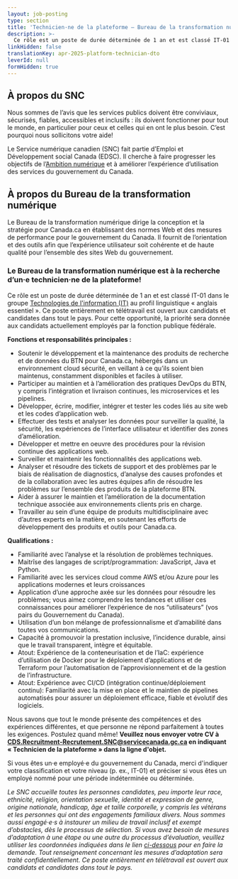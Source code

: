 ```yaml
---
layout: job-posting
type: section
title: 'Technicien·ne de la plateforme — Bureau de la transformation numérique'
description: >-
  Ce rôle est un poste de durée déterminée de 1 an et est classé IT-01 dans le groupe Technologies de l'information (IT) au profil linguistique « anglais essentiel ». Ce poste entièrement en télétravail est ouvert aux candidats et candidates dans tout le pays. Pour cette opportunité, la priorité sera donnée aux candidats actuellement employés par la fonction publique fédérale. 
linkHidden: false
translationKey: apr-2025-platform-technician-dto
leverId: null
formHidden: true
---
```


## À propos du SNC 
Nous sommes de l’avis que les services publics doivent être conviviaux, sécurisés, fiables, accessibles et inclusifs : ils doivent fonctionner pour tout le monde, en particulier pour ceux et celles qui en ont le plus besoin. C’est pourquoi nous sollicitons votre aide!

Le Service numérique canadien (SNC) fait partie d’Emploi et Développement social Canada (EDSC). Il cherche à faire progresser les objectifs de l’[Ambition numérique](https://www.canada.ca/fr/gouvernement/systeme/gouvernement-numerique/plans-strategiques-operations-numeriques-gouvernement-canada/ambition-numerique-canada.html) et à améliorer l’expérience d’utilisation des services du gouvernement du Canada.

## À propos du Bureau de la transformation numérique

Le Bureau de la transformation numérique dirige la conception et la stratégie pour Canada.ca en établissant des normes Web et des mesures de performance pour le gouvernement du Canada. Il fournit de l’orientation et des outils afin que l’expérience utilisateur soit cohérente et de haute qualité pour l’ensemble des sites Web du gouvernement.

### **Le Bureau de la transformation numérique est à la recherche d’un·e technicien·ne de la plateforme!**

Ce rôle est un poste de durée déterminée de 1 an et est classé IT-01 dans le groupe [Technologies de l'information (IT)](https://www.tbs-sct.canada.ca/agreements-conventions/view-visualiser-fra.aspx?id=31) au profil linguistique « anglais essentiel ». Ce poste entièrement en télétravail est ouvert aux candidats et candidates dans tout le pays. Pour cette opportunité, la priorité sera donnée aux candidats actuellement employés par la fonction publique fédérale. 

**Fonctions et responsabilités principales :**
- Soutenir le développement et la maintenance des produits de recherche et de données du BTN pour Canada.ca, hébergés dans un environnement cloud sécurité, en veillant à ce qu’ils soient bien maintenus, constamment disponibles et faciles à utiliser.
- Participer au maintien et à l’amélioration des pratiques DevOps du BTN, y compris l’intégration et livraison continues, les microservices et les pipelines.
- Développer, écrire, modifier, intégrer et tester les codes liés au site web et les codes d’application web.
- Effectuer des tests et analyser les données pour surveiller la qualité, la sécurité, les expériences de l’interface utilisateur et identifier des zones d’amélioration.
- Développer et mettre en oeuvre des procédures pour la révision continue des applications web.
- Surveiller et maintenir les fonctionnalités des applications web.
- Analyser et résoudre des tickets de support  et des problèmes par le biais de réalisation de diagnostics, d’analyse des causes profondes et de la collaboration avec les autres équipes afin de résoudre les problèmes sur l’ensemble des produits de la plateforme BTN.
- Aider à assurer le maintien et l’amélioration de la documentation technique associée aux environnements clients pris en charge.
- Travailler au sein d’une équipe de produits multidisciplinaire avec d’autres experts en la matière, en soutenant les efforts de développement des produits et outils pour Canada.ca.

**Qualifications :**
- Familiarité avec l’analyse et la résolution de problèmes techniques.
- Maitrîse des langages de script/programmation: JavaScript, Java et Python.
- Familiarité avec les services cloud comme AWS et/ou Azure pour les applications modernes et leurs croissances
- Application d’une approche axée sur les données pour résoudre les problèmes; vous aimez comprendre les tendances et utiliser ces connaissances pour améliorer l’expérience de nos “utilisateurs” (vos pairs du Gouvernement du Canada).
- Utilisation d’un bon mélange de professionnalisme et d’amabilité dans toutes vos communications.
- Capacité à promouvoir la prestation inclusive, l’incidence durable, ainsi que le travail transparent, intègre et équitable.
- Atout: Expérience de la conteneurisation et de l’IaC: expérience d’utilisation de Docker pour le déploiement d’applications et de Terraform pour l’automatisation de l’approvisionnement et de la gestion de l’infrastructure.
- Atout: Expérience avec CI/CD (intégration continue/déploiement continu): Familiarité avec la mise en place et le maintien de pipelines automatisés pour assurer un déploiement efficace, fiable et évolutif des logiciels.

Nous savons que tout le monde présente des compétences et des expériences différentes, et que personne ne répond parfaitement à toutes les exigences. Postulez quand même! **Veuillez nous envoyer votre CV à CDS.Recruitment-Recrutement.SNC@servicecanada.gc.ca en indiquant « Technicien de la plateforme » dans la ligne d'objet.**

Si vous êtes un·e employé·e du gouvernement du Canada, merci d'indiquer votre classification et votre niveau (p. ex., IT-01) et préciser si vous êtes un employé nommé pour une période indéterminée ou déterminée.

*Le SNC accueille toutes les personnes candidates, peu importe leur race, ethnicité, religion, orientation sexuelle, identité et expression de genre, origine nationale, handicap, âge et taille corporelle, y compris les vétérans et les personnes qui ont des engagements familiaux divers. Nous sommes aussi engagé·e·s à instaurer un milieu de travail inclusif et exempt d’obstacles, dès le processus de sélection. Si vous avez besoin de mesures d’adaptation à une étape ou une autre du processus d’évaluation, veuillez utiliser les coordonnées indiquées dans le lien [ci-dessous](https://www.canada.ca/fr/commission-fonction-publique/services/mesures-d-adaptation-matiere-evaluation.html) pour en faire la demande. Tout renseignement concernant les mesures d’adaptation sera traité confidentiellement. Ce poste entièrement en télétravail est ouvert aux candidats et candidates dans tout le pays.*

